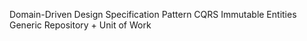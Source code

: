 Domain-Driven Design
Specification Pattern
CQRS
Immutable Entities
Generic Repository + Unit of Work
